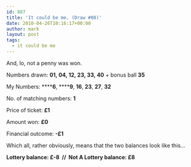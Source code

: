 ```yaml
---
id: 887
title: 'It could be me. (Draw #08)'
date: 2010-04-26T10:16:17+00:00
author: mark
layout: post
tags:
  - it could be me
---
```

And, lo, not a penny was won.

Numbers drawn: **01, 04, 12, 23, 33, 40** + bonus ball **35**

My Numbers: ******6**, ******9**, **16**, **23**, **27**, **32**

No. of matching numbers: **1**

Price of ticket: **£1**

Amount won: **£0**

Financial outcome: **-£1**

Which all, rather obviously, means that the two balances look like this&#8230;

**Lottery balance: £-8  //  Not A Lottery balance: £8**